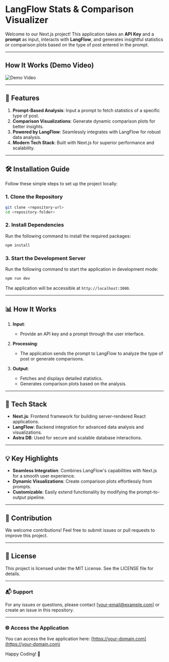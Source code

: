 # LangFlow Stats & Comparison Visualizer

Welcome to our Next.js project! This application takes an **API Key** and a **prompt** as input, interacts with **LangFlow**, and generates insightful statistics or comparison plots based on the type of post entered in the prompt.

---

##  How It Works (Demo Video)

![Demo Video](./image/usage.gif)

---

## 🚀 Features

1. **Prompt-Based Analysis**: Input a prompt to fetch statistics of a specific type of post.
2. **Comparison Visualizations**: Generate dynamic comparison plots for better insights.
3. **Powered by LangFlow**: Seamlessly integrates with LangFlow for robust data analysis.
4. **Modern Tech Stack**: Built with Next.js for superior performance and scalability.

---

## 🛠 Installation Guide

Follow these simple steps to set up the project locally:

### 1. Clone the Repository
```bash
git clone <repository-url>
cd <repository-folder>
```

### 2. Install Dependencies
Run the following command to install the required packages:
```bash
npm install
```

### 3. Start the Development Server
Run the following command to start the application in development mode:
```bash
npm run dev
```

The application will be accessible at `http://localhost:3000`.

---

## 📊 How It Works

1. **Input**:
   - Provide an API key and a prompt through the user interface.

2. **Processing**:
   - The application sends the prompt to LangFlow to analyze the type of post or generate comparisons.

3. **Output**:
   - Fetches and displays detailed statistics.
   - Generates comparison plots based on the analysis.

---

## 🧰 Tech Stack

- **Next.js**: Frontend framework for building server-rendered React applications.
- **LangFlow**: Backend integration for advanced data analysis and visualizations.
- **Astra DB**: Used for secure and scalable database interactions.

---

## 💡 Key Highlights

- **Seamless Integration**: Combines LangFlow's capabilities with Next.js for a smooth user experience.
- **Dynamic Visualizations**: Create comparison plots effortlessly from prompts.
- **Customizable**: Easily extend functionality by modifying the prompt-to-output pipeline.

---

## 🤝 Contribution

We welcome contributions! Feel free to submit issues or pull requests to improve this project.

---

## 📄 License

This project is licensed under the MIT License. See the LICENSE file for details.

---

### 📬 Support
For any issues or questions, please contact [your-email@example.com] or create an issue in this repository.

---

### 🌐 Access the Application
You can access the live application here: [https://your-domain.com](https://your-domain.com)

Happy Coding! 🎉
